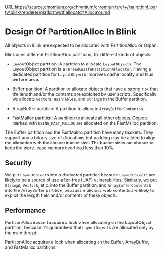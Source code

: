 URL:https://source.chromium.org/chromium/chromium/src/+/main:third_party\blink\renderer\platform\wtf\allocator\Allocator.md
# Design Of PartitionAlloc In Blink

All objects in Blink are expected to be allocated with PartitionAlloc or Oilpan.

Blink uses different PartitionAlloc partitions, for different kinds of objects:

* LayoutObject partition: A partition to allocate `LayoutObject`s.  The
LayoutObject partition is a `ThreadUnsafePartitionAllocator`. Having a dedicated
partition for `LayoutObject`s improves cache locality and thus performance.

* Buffer partition: A partition to allocate objects that have a strong risk
that the length and/or the contents are exploited by user scripts. Specifically,
we allocate `Vector`s, `HashTable`s, and `String`s in the Buffer partition.

* ArrayBuffer partition: A partition to allocate `ArrayBufferContents`s.

* FastMalloc partition: A partition to allocate all other objects. Objects
marked with `USING_FAST_MALLOC` are allocated on the FastMalloc partition.

The Buffer partition and the FastMalloc partition have many buckets. They
support any arbitrary size of allocations but padding may be added to align the
allocation with the closest bucket size. The bucket sizes are chosen to keep the
worst-case memory overhead less than 10%.

## Security

We put `LayoutObject`s into a dedicated partition because `LayoutObject`s are
likely to be a source of use-after-free (UAF) vulnerabilities. Similarly, we put
`String`s, `Vector`s, et c. into the Buffer partition, and
`ArrayBufferContents`s into the ArrayBuffer partition, because malicious web
contents are likely to exploit the length field and/or contents of these
objects.

## Performance

PartitionAlloc doesn't acquire a lock when allocating on the LayoutObject
partition, because it's guaranteed that `LayoutObject`s are allocated only by
the main thread.

PartitionAlloc acquires a lock when allocating on the Buffer, ArrayBuffer, and
FastMalloc partitions.
